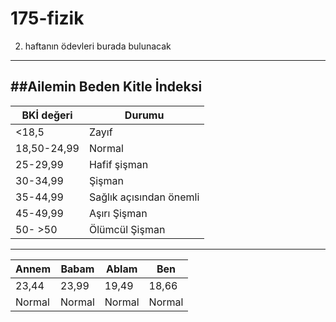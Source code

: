 # 175-fizik
2. haftanın ödevleri burada bulunacak
---
##Ailemin Beden Kitle İndeksi
---
|BKİ değeri |Durumu|
|-----------|------|
|   <18,5   |Zayıf |
|18,50-24,99|Normal|
| 25-29,99  |Hafif şişman|
| 30-34,99  |Şişman|
|35-44,99 |Sağlık açısından önemli|
|45-49,99|Aşırı Şişman|
|50- >50 |Ölümcül Şişman|
---
|Annem|Babam|Ablam|Ben|
|-----|-----|-----|----|
|23,44|23,99|19,49|18,66 |
|Normal|Normal|Normal|Normal|
